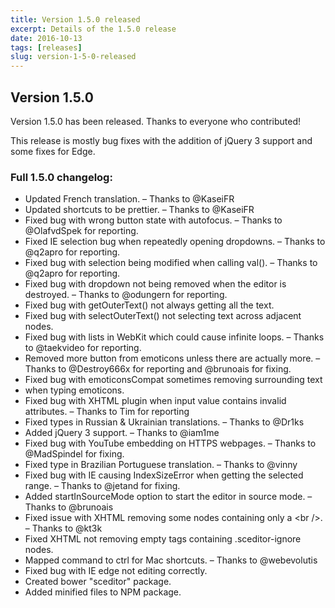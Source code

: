 ```yaml
---
title: Version 1.5.0 released
excerpt: Details of the 1.5.0 release
date: 2016-10-13
tags: [releases]
slug: version-1-5-0-released
---
```

## Version 1.5.0

Version 1.5.0 has been released. Thanks to everyone who contributed!

This release is mostly bug fixes with the addition of jQuery 3 support and some fixes for Edge.

### Full 1.5.0 changelog:

<div class="well">
	<ul>
		<li>Updated French translation.
			&ndash; Thanks to @KaseiFR</li>
		<li>Updated shortcuts to be prettier.
			&ndash; Thanks to @KaseiFR</li>
		<li>Fixed bug with wrong button state with autofocus.
			&ndash; Thanks to @OlafvdSpek for reporting.</li>
		<li>Fixed IE selection bug when repeatedly opening dropdowns.
			&ndash; Thanks to @q2apro for reporting.</li>
		<li>Fixed bug with selection being modified when calling val().
			&ndash; Thanks to @q2apro for reporting.</li>
		<li>Fixed bug with dropdown not being removed when the editor is destroyed.
			&ndash; Thanks to @odungern for reporting.</li>
		<li>Fixed bug with getOuterText() not always getting all the text.</li>
		<li>Fixed bug with selectOuterText() not selecting text across adjacent nodes.</li>
		<li>Fixed bug with lists in WebKit which could cause infinite loops.
			&ndash; Thanks to @taekvideo for reporting.</li>
		<li>Removed more button from emoticons unless there are actually more.
			&ndash; Thanks to @Destroy666x for reporting and @brunoais for fixing.</li>
		<li>Fixed bug with emoticonsCompat sometimes removing surrounding text</li>
		<li>when typing emoticons.</li>
		<li>Fixed bug with XHTML plugin when input value contains invalid attributes.
			&ndash; Thanks to Tim for reporting</li>
		<li>Fixed types in Russian & Ukrainian translations.
			&ndash; Thanks to @Dr1ks</li>
		<li>Added jQuery 3 support.
			&ndash; Thanks to @iam1me</li>
		<li>Fixed bug with YouTube embedding on HTTPS webpages.
			&ndash; Thanks to @MadSpindel for fixing.</li>
		<li>Fixed type in Brazilian Portuguese translation.
			&ndash; Thanks to @vinny</li>
		<li>Fixed bug with IE causing IndexSizeError when getting the selected range.
			&ndash; Thanks to @jetand for fixing.</li>
		<li>Added startInSourceMode option to start the editor in source mode.
			&ndash; Thanks to @brunoais</li>
		<li>Fixed issue with XHTML removing some nodes containing only a &lt;br /&gt;.
			&ndash; Thanks to @kt3k</li>
		<li>Fixed XHTML not removing empty tags containing .sceditor-ignore nodes.</li>
		<li>Mapped command to ctrl for Mac shortcuts.
			&ndash; Thanks to @webevolutis</li>
		<li>Fixed bug with IE edge not editing correctly.</li>
		<li>Created bower "sceditor" package.</li>
		<li>Added minified files to NPM package.</li>
	</ul>
</div>
